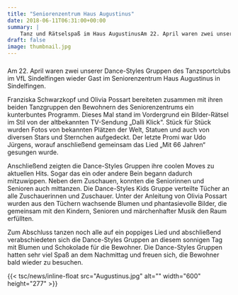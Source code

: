 ```yaml
---
title: "Seniorenzentrum Haus Augustinus"
date: 2018-06-11T06:31:00+00:00
summary: |
    Tanz und Rätselspaß im Haus AugustinusAm 22. April waren zwei unserer Dance-Styles Gruppen des Tanzsportclubs im VfL Sindelfingen wieder Gast im Seniorenzentrum Haus Augustinus in Sindelfingen.
draft: false
image: thumbnail.jpg
---
```


### 

Am 22. April waren zwei unserer Dance-Styles Gruppen des Tanzsportclubs im VfL Sindelfingen wieder Gast im Seniorenzentrum Haus Augustinus in Sindelfingen.

  
Franziska Schwarzkopf und Olivia Possart bereiteten zusammen mit ihren beiden Tanzgruppen den Bewohnern des Seniorenzentrums ein kunterbuntes Programm. Dieses Mal stand im Vordergrund ein Bilder-Rätsel im Stil von der altbekannten TV-Sendung „Dalli Klick“. Stück für Stück wurden Fotos von bekannten Plätzen der Welt, Statuen und auch von diversen Stars und Sternchen aufgedeckt. Der letzte Promi war Udo Jürgens, worauf anschließend gemeinsam das Lied „Mit 66 Jahren“ gesungen wurde.

  
Anschließend zeigten die Dance-Styles Gruppen ihre coolen Moves zu aktuellen Hits. Sogar das ein oder andere Bein begann dadurch mitzuwippen. Neben dem Zuschauen, konnten die Seniorinnen und Senioren auch mittanzen. Die Dance-Styles Kids Gruppe verteilte Tücher an alle Zuschauerinnen und Zuschauer. Unter der Anleitung von Olivia Possart wurden aus den Tüchern wachsende Blumen und phantasievolle Bilder, die gemeinsam mit den Kindern, Senioren und märchenhafter Musik den Raum erfüllten.

  
Zum Abschluss tanzen noch alle auf ein poppiges Lied und abschließend verabschiedeten sich die Dance-Styles Gruppen an diesem sonnigen Tag mit Blumen und Schokolade für die Bewohner. Die Dance-Styles Gruppen hatten sehr viel Spaß an dem Nachmittag und freuen sich, die Bewohner bald wieder zu besuchen.

{{< tsc/news/inline-float src="Augustinus.jpg" alt="" width="600" height="277" >}}


